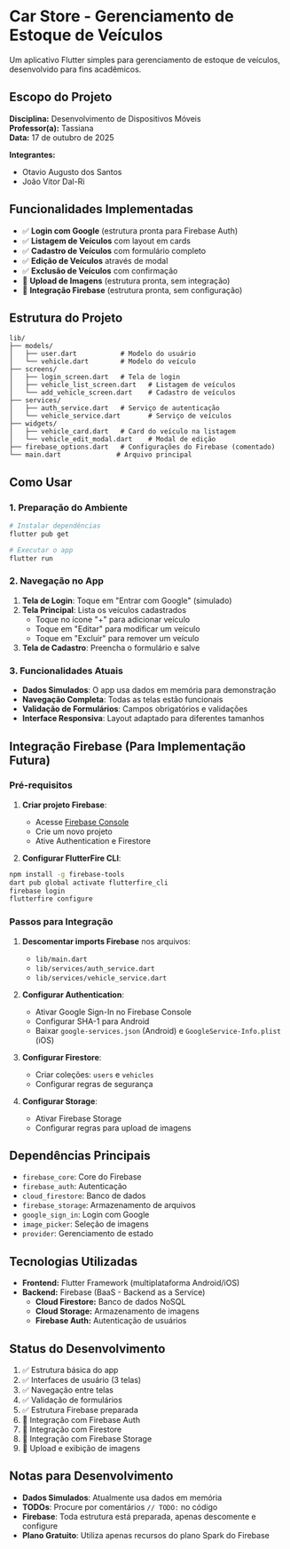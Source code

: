 # Car Store - Gerenciamento de Estoque de Veículos

Um aplicativo Flutter simples para gerenciamento de estoque de veículos, desenvolvido para fins acadêmicos.

## Escopo do Projeto

**Disciplina:** Desenvolvimento de Dispositivos Móveis  
**Professor(a):** Tassiana  
**Data:** 17 de outubro de 2025

**Integrantes:**
- Otavio Augusto dos Santos
- João Vitor Dal-Ri

## Funcionalidades Implementadas

- ✅ **Login com Google** (estrutura pronta para Firebase Auth)
- ✅ **Listagem de Veículos** com layout em cards
- ✅ **Cadastro de Veículos** com formulário completo
- ✅ **Edição de Veículos** através de modal
- ✅ **Exclusão de Veículos** com confirmação
- 🔄 **Upload de Imagens** (estrutura pronta, sem integração)
- 🔄 **Integração Firebase** (estrutura pronta, sem configuração)

## Estrutura do Projeto

```
lib/
├── models/
│   ├── user.dart           # Modelo do usuário
│   └── vehicle.dart        # Modelo do veículo
├── screens/
│   ├── login_screen.dart   # Tela de login
│   ├── vehicle_list_screen.dart   # Listagem de veículos
│   └── add_vehicle_screen.dart    # Cadastro de veículos
├── services/
│   ├── auth_service.dart   # Serviço de autenticação
│   └── vehicle_service.dart       # Serviço de veículos
├── widgets/
│   ├── vehicle_card.dart   # Card do veículo na listagem
│   └── vehicle_edit_modal.dart    # Modal de edição
├── firebase_options.dart   # Configurações do Firebase (comentado)
└── main.dart              # Arquivo principal
```

## Como Usar

### 1. Preparação do Ambiente

```bash
# Instalar dependências
flutter pub get

# Executar o app
flutter run
```

### 2. Navegação no App

1. **Tela de Login**: Toque em "Entrar com Google" (simulado)
2. **Tela Principal**: Lista os veículos cadastrados
   - Toque no ícone "+" para adicionar veículo
   - Toque em "Editar" para modificar um veículo
   - Toque em "Excluir" para remover um veículo
3. **Tela de Cadastro**: Preencha o formulário e salve

### 3. Funcionalidades Atuais

- **Dados Simulados**: O app usa dados em memória para demonstração
- **Navegação Completa**: Todas as telas estão funcionais
- **Validação de Formulários**: Campos obrigatórios e validações
- **Interface Responsiva**: Layout adaptado para diferentes tamanhos

## Integração Firebase (Para Implementação Futura)

### Pré-requisitos

1. **Criar projeto Firebase**:
   - Acesse [Firebase Console](https://console.firebase.google.com)
   - Crie um novo projeto
   - Ative Authentication e Firestore

2. **Configurar FlutterFire CLI**:
```bash
npm install -g firebase-tools
dart pub global activate flutterfire_cli
firebase login
flutterfire configure
```

### Passos para Integração

1. **Descomentar imports Firebase** nos arquivos:
   - `lib/main.dart`
   - `lib/services/auth_service.dart`
   - `lib/services/vehicle_service.dart`

2. **Configurar Authentication**:
   - Ativar Google Sign-In no Firebase Console
   - Configurar SHA-1 para Android
   - Baixar `google-services.json` (Android) e `GoogleService-Info.plist` (iOS)

3. **Configurar Firestore**:
   - Criar coleções: `users` e `vehicles`
   - Configurar regras de segurança

4. **Configurar Storage**:
   - Ativar Firebase Storage
   - Configurar regras para upload de imagens

## Dependências Principais

- `firebase_core`: Core do Firebase
- `firebase_auth`: Autenticação
- `cloud_firestore`: Banco de dados
- `firebase_storage`: Armazenamento de arquivos
- `google_sign_in`: Login com Google
- `image_picker`: Seleção de imagens
- `provider`: Gerenciamento de estado

## Tecnologias Utilizadas

- **Frontend:** Flutter Framework (multiplataforma Android/iOS)
- **Backend:** Firebase (BaaS - Backend as a Service)
  - **Cloud Firestore:** Banco de dados NoSQL
  - **Cloud Storage:** Armazenamento de imagens
  - **Firebase Auth:** Autenticação de usuários

## Status do Desenvolvimento

1. ✅ Estrutura básica do app
2. ✅ Interfaces de usuário (3 telas)
3. ✅ Navegação entre telas
4. ✅ Validação de formulários
5. ✅ Estrutura Firebase preparada
6. 🔄 Integração com Firebase Auth
7. 🔄 Integração com Firestore
8. 🔄 Integração com Firebase Storage
9. 🔄 Upload e exibição de imagens

## Notas para Desenvolvimento

- **Dados Simulados**: Atualmente usa dados em memória
- **TODOs**: Procure por comentários `// TODO:` no código
- **Firebase**: Toda estrutura está preparada, apenas descomente e configure
- **Plano Gratuito**: Utiliza apenas recursos do plano Spark do Firebase
